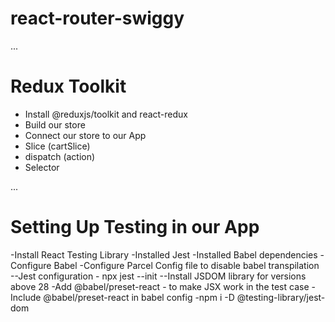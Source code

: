 # react-router-swiggy

...

# Redux Toolkit

- Install @reduxjs/toolkit and react-redux
- Build our store
- Connect our store to our App
- Slice (cartSlice)
- dispatch (action)
- Selector

...

# Setting Up Testing in our App

-Install React Testing Library
-Installed Jest
-Installed Babel dependencies
-Configure Babel
-Configure Parcel Config file to disable babel transpilation
--Jest configuration - npx jest --init
--Install JSDOM library for versions above 28
-Add @babel/preset-react - to make JSX work in the test case
-Include @babel/preset-react in babel config
-npm i -D @testing-library/jest-dom
